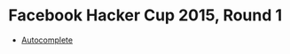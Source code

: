 # Facebook Hacker Cup 2015, Round 1

* [Autocomplete][]

[Autocomplete]: https://dmoj.ca/problem/fhc15c1p2
